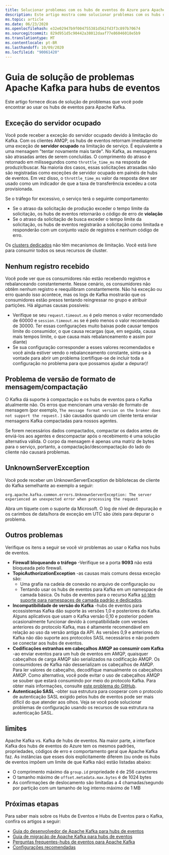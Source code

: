 ```yaml
---
title: Solucionar problemas com os hubs de eventos do Azure para Apache Kafka
description: Este artigo mostra como solucionar problemas com os hubs de eventos do Azure para Apache Kafka
ms.topic: article
ms.date: 06/23/2020
ms.openlocfilehash: e32e02947b9f004755381d562fd3f3c897b70674
ms.sourcegitcommit: 829d951d5c90442a38012daaf77e86046018e5b9
ms.translationtype: MT
ms.contentlocale: pt-BR
ms.lasthandoff: 10/09/2020
ms.locfileid: "90061420"
---
```

# <a name="apache-kafka-troubleshooting-guide-for-event-hubs"></a>Guia de solução de problemas Apache Kafka para hubs de eventos
Este artigo fornece dicas de solução de problemas que você pode encontrar ao usar os hubs de eventos para Apache Kafka. 

## <a name="server-busy-exception"></a>Exceção do servidor ocupado
Você pode receber a exceção do servidor ocupado devido à limitação do Kafka. Com os clientes AMQP, os hubs de eventos retornam imediatamente uma exceção de **servidor ocupado** na limitação de serviço. É equivalente a uma mensagem "tentar novamente mais tarde". No Kafka, as mensagens são atrasadas antes de serem concluídas. O comprimento do atraso é retornado em milissegundos como `throttle_time_ms` na resposta de produzir/buscar. Na maioria dos casos, essas solicitações atrasadas não são registradas como exceções de servidor ocupado em painéis de hubs de eventos. Em vez disso, o `throttle_time_ms` valor da resposta deve ser usado como um indicador de que a taxa de transferência excedeu a cota provisionada.

Se o tráfego for excessivo, o serviço terá o seguinte comportamento:

- Se o atraso da solicitação de produção exceder o tempo limite da solicitação, os hubs de eventos retornarão o código de erro de **violação**
- Se o atraso da solicitação de busca exceder o tempo limite da solicitação, os hubs de eventos registrarão a solicitação como limitada e responderão com um conjunto vazio de registros e nenhum código de erro.

Os [clusters dedicados](event-hubs-dedicated-overview.md) não têm mecanismos de limitação. Você está livre para consumir todos os seus recursos de cluster.

## <a name="no-records-received"></a>Nenhum registro recebido
Você pode ver que os consumidores não estão recebendo registros e rebalanceando constantemente. Nesse cenário, os consumidores não obtêm nenhum registro e reequilibram constantemente. Não há exceção ou erro quando isso acontece, mas os logs de Kafka mostrarão que os consumidores estão presos tentando reingressar no grupo e atribuir partições. Há algumas causas possíveis:

- Verifique se seu `request.timeout.ms` é pelo menos o valor recomendado de 60000 e `session.timeout.ms` se é pelo menos o valor recomendado de 30000. Ter essas configurações muito baixas pode causar tempos limite do consumidor, o que causa recargas (que, em seguida, causa mais tempos limite, o que causa mais rebalanceamento e assim por diante) 
- Se sua configuração corresponder a esses valores recomendados e você ainda estiver vendo o rebalanceamento constante, sinta-se à vontade para abrir um problema (certifique-se de incluir toda a configuração no problema para que possamos ajudar a depurar)!

## <a name="compressionmessage-format-version-issue"></a>Problema de versão de formato de mensagem/compactação
O Kafka dá suporte à compactação e os hubs de eventos para o Kafka atualmente não. Os erros que mencionam uma versão de formato de mensagem (por exemplo, `The message format version on the broker does not support the request.` ) são causados quando um cliente tenta enviar mensagens Kafka compactadas para nossos agentes.

Se forem necessários dados compactados, compactar os dados antes de enviá-los aos agentes e descompactar após o recebimento é uma solução alternativa válida. O corpo da mensagem é apenas uma matriz de bytes para o serviço, portanto, a compactação/descompactação do lado do cliente não causará problemas.

## <a name="unknownserverexception"></a>UnknownServerException
Você pode receber um UnknownServerException de bibliotecas de cliente do Kafka semelhante ao exemplo a seguir: 

```
org.apache.kafka.common.errors.UnknownServerException: The server experienced an unexpected error when processing the request
```

Abra um tíquete com o suporte da Microsoft.  O log de nível de depuração e os carimbos de data/hora de exceção em UTC são úteis para depurar o problema. 

## <a name="other-issues"></a>Outros problemas
Verifique os itens a seguir se você vir problemas ao usar o Kafka nos hubs de eventos.

- **Firewall bloqueando o tráfego** -Verifique se a porta **9093** não está bloqueada pelo firewall.
- **TopicAuthorizationException** -as causas mais comuns dessa exceção são:
    - Uma grafia na cadeia de conexão no arquivo de configuração ou
    - Tentando usar os hubs de eventos para Kafka em um namespace de camada básica. Os hubs de eventos para o recurso Kafka [só têm suporte para namespaces de camada padrão e dedicados](https://azure.microsoft.com/pricing/details/event-hubs/).
- **Incompatibilidade de versão do Kafka** -hubs de eventos para ecossistemas Kafka dão suporte às versões 1,0 e posteriores do Kafka. Alguns aplicativos que usam o Kafka versão 0,10 e posterior podem ocasionalmente funcionar devido à compatibilidade com versões anteriores do protocolo Kafka, mas é altamente recomendável em relação ao uso da versão antiga da API. As versões 0,9 e anteriores do Kafka não dão suporte aos protocolos SASL necessários e não podem se conectar aos hubs de eventos.
- **Codificações estranhas em cabeçalhos AMQP ao consumir com Kafka** -ao enviar eventos para um hub de eventos em AMQP, quaisquer cabeçalhos de carga AMQP são serializados na codificação AMQP. Os consumidores de Kafka não desserializam os cabeçalhos de AMQP. Para ler valores de cabeçalho, decodifique manualmente os cabeçalhos AMQP. Como alternativa, você pode evitar o uso de cabeçalhos AMQP se souber que estará consumindo por meio do protocolo Kafka. Para obter mais informações, consulte [este problema do GitHub](https://github.com/Azure/azure-event-hubs-for-kafka/issues/56).
- **Autenticação SASL** -obter sua estrutura para cooperar com o protocolo de autenticação SASL exigido pelos hubs de eventos pode ser mais difícil do que atender aos olhos. Veja se você pode solucionar problemas de configuração usando os recursos de sua estrutura na autenticação SASL. 

## <a name="limits"></a>limites
Apache Kafka vs. Kafka de hubs de eventos. Na maior parte, a interface Kafka dos hubs de eventos do Azure tem os mesmos padrões, propriedades, códigos de erro e comportamento geral que Apache Kafka faz. As instâncias que esses dois explicitamente diferem (ou onde os hubs de eventos impõem um limite de que Kafka não) estão listadas abaixo:

- O comprimento máximo da `group.id` propriedade é de 256 caracteres
- O tamanho máximo de `offset.metadata.max.bytes` é de 1024 bytes
- As confirmações de deslocamento são limitadas a 4 chamadas/segundo por partição com um tamanho de log interno máximo de 1 MB


## <a name="next-steps"></a>Próximas etapas
Para saber mais sobre os Hubs de Eventos e Hubs de Eventos para o Kafka, confira os artigos a seguir:  

- [Guia do desenvolvedor de Apache Kafka para hubs de eventos](apache-kafka-developer-guide.md)
- [Guia de migração de Apache Kafka para hubs de eventos](apache-kafka-migration-guide.md)
- [Perguntas frequentes-hubs de eventos para Apache Kafka](apache-kafka-frequently-asked-questions.md)
- [Configurações recomendadas](apache-kafka-configurations.md)
